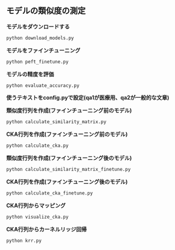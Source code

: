 ## モデルの類似度の測定
**モデルをダウンロードする**
   ```bash
   python download_models.py
   ```

**モデルをファインチューニング**
   ```bash
   python peft_finetune.py
   ```

**モデルの精度を評価**
   ```bash
   python evaluate_accuracy.py
   ```

**使うテキストをconfig.pyで設定(qa1が医療用、qa2が一般的な文章)**

**類似度行列を作成(ファインチューニング前のモデル)**
   ```bash
   python calculate_similarity_matrix.py
   ```

**CKA行列を作成(ファインチューニング前のモデル)**
   ```bash
   python calculate_cka.py
   ```

**類似度行列を作成(ファインチューニング後のモデル)**
   ```bash
   python calculate_similarity_matrix_finetune.py
   ```

**CKA行列を作成(ファインチューニング後のモデル)**
   ```bash
   python calculate_cka_finetune.py
   ```

**CKA行列からマッピング**
   ```bash
   python visualize_cka.py
   ```

**CKA行列からカーネルリッジ回帰**
   ```bash
   python krr.py
   ```
